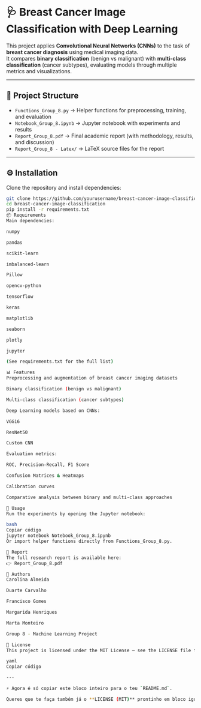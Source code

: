 # 🩺 Breast Cancer Image Classification with Deep Learning

This project applies **Convolutional Neural Networks (CNNs)** to the task of **breast cancer diagnosis** using medical imaging data.  
It compares **binary classification** (benign vs malignant) with **multi-class classification** (cancer subtypes), evaluating models through multiple metrics and visualizations.

---

## 📌 Project Structure
- `Functions_Group_8.py` → Helper functions for preprocessing, training, and evaluation  
- `Notebook_Group_8.ipynb` → Jupyter notebook with experiments and results  
- `Report_Group_8.pdf` → Final academic report (with methodology, results, and discussion)  
- `Report_Group_8 - Latex/` → LaTeX source files for the report  

---

## ⚙️ Installation
Clone the repository and install dependencies:

```bash
git clone https://github.com/yourusername/breast-cancer-image-classification.git
cd breast-cancer-image-classification
pip install -r requirements.txt
📦 Requirements
Main dependencies:

numpy

pandas

scikit-learn

imbalanced-learn

Pillow

opencv-python

tensorflow

keras

matplotlib

seaborn

plotly

jupyter

(See requirements.txt for the full list)

📊 Features
Preprocessing and augmentation of breast cancer imaging datasets

Binary classification (benign vs malignant)

Multi-class classification (cancer subtypes)

Deep Learning models based on CNNs:

VGG16

ResNet50

Custom CNN

Evaluation metrics:

ROC, Precision-Recall, F1 Score

Confusion Matrices & Heatmaps

Calibration curves

Comparative analysis between binary and multi-class approaches

🧪 Usage
Run the experiments by opening the Jupyter notebook:

bash
Copiar código
jupyter notebook Notebook_Group_8.ipynb
Or import helper functions directly from Functions_Group_8.py.

📖 Report
The full research report is available here:
👉 Report_Group_8.pdf

👥 Authors
Carolina Almeida

Duarte Carvalho

Francisco Gomes

Margarida Henriques

Marta Monteiro

Group 8 - Machine Learning Project

📜 License
This project is licensed under the MIT License – see the LICENSE file for details.

yaml
Copiar código

---

⚡ Agora é só copiar este bloco inteiro para o teu `README.md`.  

Queres que te faça também já o **LICENSE (MIT)** prontinho em bloco igual, para só copiares?






